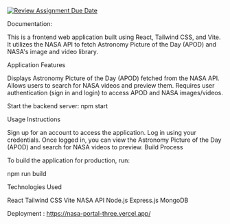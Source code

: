 [![Review Assignment Due Date](https://classroom.github.com/assets/deadline-readme-button-24ddc0f5d75046c5622901739e7c5dd533143b0c8e959d652212380cedb1ea36.svg)](https://classroom.github.com/a/V1F4A3D5)


Documentation:

This is a frontend web application built using React, Tailwind CSS, and Vite. It utilizes the NASA API to fetch Astronomy Picture of the Day (APOD) and NASA's image and video library.

Application Features

Displays Astronomy Picture of the Day (APOD) fetched from the NASA API.
Allows users to search for NASA videos and preview them.
Requires user authentication (sign in and login) to access APOD and NASA images/videos.

Start the backend server:
npm start


Usage Instructions

Sign up for an account to access the application.
Log in using your credentials.
Once logged in, you can view the Astronomy Picture of the Day (APOD) and search for NASA videos to preview.
Build Process

To build the application for production, run:

npm run build


Technologies Used

React
Tailwind CSS
Vite
NASA API
Node.js
Express.js
MongoDB 

Deployment : https://nasa-portal-three.vercel.app/
